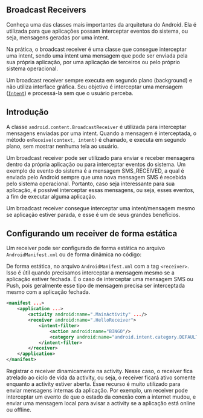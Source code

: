 ## Broadcast Receivers 
Conheça uma das classes mais importantes da arquitetura do Android. Ela é utilizada para que aplicações possam interceptar eventos do sistema, ou seja, mensagens geradas por uma intent. 

Na prática, o broadcast receiver é uma classe que consegue interceptar uma intent, sendo uma intent uma mensagem que pode ser enviada pela sua própria aplicação, por uma aplicação de terceiros ou pelo próprio sistema operacional. 

Um broadcast receiver sempre executa em segundo plano (background) e não utiliza interface gráfica. Seu objetivo é interceptar uma mensagem ([`Intent`](https://github.com/eduardowgmendes/android-studies/blob/master/chapters/android-basics/intents.md)) e processá-la sem que o usuário perceba. 

## Introdução 
A classe `android.content.BroadcastReceiver` é utilizada para interceptar mensagens enviadas por uma intent. Quando a mensagem é interceptada, o método `onReceive(context, intent)` é chamado, e executa em segundo plano, sem mostrar nenhuma tela ao usuário. 

Um broadcast receiver pode ser utilizado para enviar e receber mensagens dentro da própria aplicação ou para interceptar eventos do sistema. Um exemplo de evento do sistema é a mensagem SMS_RECEIVED, a qual é enviada pelo Android sempre que uma nova mensagem SMS é recebida pelo sistema operacional. Portanto, caso seja interessante para sua aplicação, é possível interceptar essas mensagens, ou seja, esses eventos, a fim de executar alguma aplicação. 

Um broadcast receiver consegue interceptar uma intent/mensagem mesmo se aplicação estiver parada, e esse é um de seus grandes benefícios.

## Configurando um receiver de forma estática
Um receiver pode ser configurado de forma estática no arquivo `AndroidManifest.xml` ou de forma dinâmica no código: 

De forma estática, no arquivo `AndroidManifest.xml` com a tag `<receiver>`. Isso é útil quando precisamos interceptar a mensagem mesmo se a aplicação estiver fechada. É o caso de interceptar uma mensagem SMS ou Push, pois geralmente esse tipo de mensagem precisa ser interceptada mesmo com a aplicação fechada. 

```xml 
<manifest ...>
	<application ...>
		<activity android:name=".MainActivity" .../>
		<receiver android:name=".HelloReceiver">
			<intent-filter>
				<action android:name="BINGO"/>
				<category android:name="android.intent.category.DEFAULT"/>
			</intent-filter>
		</receiver>
	</application>
</manifest>
```
Registrar o receiver dinamicamente na activity. Nesse caso, o receiver fica atrelado ao ciclo de vida da activity, ou seja, o receiver ficará ativo somente enquanto a activity estiver aberta. Esse recurso é muito utilizado para enviar mensagens internas da aplicação. Por exemplo, um receiver pode interceptar um evento de que o estado da conexão com a internet mudou, e enviar uma mensagem local para avisar a activity se a aplicação está online ou offline.   


  

